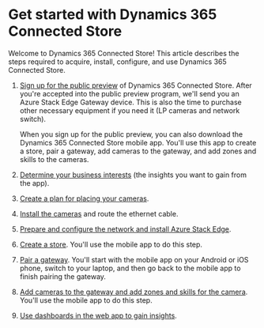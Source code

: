 

# Get started with Dynamics 365 Connected Store

Welcome to Dynamics 365 Connected Store! This article describes the steps required to acquire, install, configure, and use  Dynamics 365 Connected Store. 

1. [Sign up for the public preview](sign-up.md) of Dynamics 365 Connected Store. After you're accepted into the public preview program, we'll send you an Azure Stack Edge Gateway device. This is also the time to purchase other necessary equipment if you need it (LP cameras and network switch).

   When you sign up for the public preview, you can also download the Dynamics 365 Connected Store mobile app. You'll use this app to create a store, pair a gateway, add cameras to the gateway, and add zones and skills to the cameras.

2. [Determine your business interests](business-interests.md) (the insights you want to gain from the app). 

3. [Create a plan for placing your cameras](camera-placement.md).

4. [Install the cameras](camera-installation.md) and route the ethernet cable.

5. [Prepare and configure the network and install Azure Stack Edge](ase-installation.md).

6. [Create a store](create-store.md). You'll use the mobile app to do this step.

7. [Pair a gateway](pair-gateway.md). You'll start with the mobile app on your Android or iOS phone, switch to your laptop, and then go back to the mobile app to finish pairing the gateway.

8. [Add cameras to the gateway and add zones and skills for the camera](add-camera-skills.md). You'll use the mobile app to do this step.

9. [Use dashboards in the web app to gain insights](insights.md).


